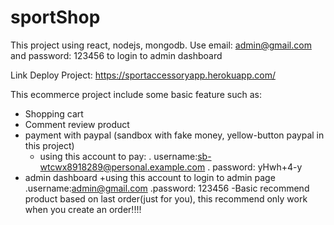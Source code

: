 # sportShop
This project using react, nodejs, mongodb. Use email: admin@gmail.com and password: 123456 to login to admin dashboard

Link Deploy Project:  https://sportaccessoryapp.herokuapp.com/

This ecommerce project include some basic feature such as:
- Shopping cart
- Comment review product
- payment with paypal (sandbox with fake money, yellow-button paypal in this project)
  + using this account to pay:
   . username:sb-wtcwx8918289@personal.example.com
   . password: yHwh+4-y
- admin dashboard
  +using this account to login to admin page
    .username:admin@gmail.com
    .password: 123456
-Basic recommend product based on last order(just for you), this recommend only work when you create an order!!!!
